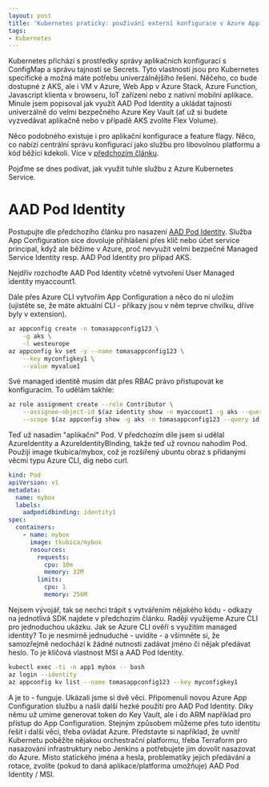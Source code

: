 ```yaml
---
layout: post
title: 'Kubernetes praticky: používání externí konfigurace v Azure App Configuration Service'
tags:
- Kubernetes
---
```

Kubernetes přichází s prostředky správy aplikačních konfigurací s ConfigMap a správu tajností se Secrets. Tyto vlastnosti jsou pro Kubernetes specifické a možná máte potřebu univerzálnějšího řešení. Něčeho, co bude dostupné z AKS, ale i VM v Azure, Web App v Azure Stack, Azure Function, Javascript klienta v browseru, IoT zařízení nebo z nativní mobilní aplikace. Minule jsem popisoval jak využít AAD Pod Identity a ukládat tajnosti univerzálně do velmi bezpečného Azure Key Vault (ať už si budete vyzvedávat aplikačně nebo v případě AKS zvolíte Flex Volume).

Něco podobného existuje i pro aplikační konfigurace a feature flagy. Něco, co nabízí centrální správu konfigurací jako službu pro libovolnou platformu a kód běžící kdekoli. Více v [předchozím článku](https://www.tomaskubica.cz/post/2019/app-configuration-service/).

Pojďme se dnes podívat, jak využít tuhle službu z Azure Kubernetes Service.

# AAD Pod Identity
Postupujte dle předchozího článku pro nasazení [AAD Pod Identity](https://www.tomaskubica.cz/post/2019/kubernetes-prakticky-bezpecne-reseni-pristupu-do-key-vault/). Služba App Configuration sice dovoluje přihlášení přes klíč nebo účet service principal, když ale běžíme v Azure, proč nevyužít velmi bezpečné Managed Service Identity resp. AAD Pod Identity pro případ AKS. 

Nejdřív rozchoďte AAD Pod Identity včetně vytvoření User Managed identity myaccount1.

Dále přes Azure CLI vytvořím App Configuration a něco do ní uložím (ujistěte se, že máte aktuální CLI - příkazy jsou v něm teprve chvilku, dříve byly v extension).

```bash
az appconfig create -n tomasappconfig123 \
    -g aks \
    -l westeurope
az appconfig kv set -y --name tomasappconfig123 \
    --key myconfigkey1 \
    --value myvalue1
```

Své managed identitě musím dát přes RBAC právo přistupovat ke konfiguracím. To udělám takhle:

```bash
az role assignment create --role Contributor \
    --assignee-object-id $(az identity show -n myaccount1 -g aks --query principalId -o tsv) \
    --scope $(az appconfig show -g aks -n tomasappconfig123 --query id -o tsv)
```

Teď už nasadím "aplikační" Pod. V předchozím díle jsem si udělal AzureIdentity a AzureIdentityBInding, takže teď už rovnou nahodím Pod. Použiji image tkubica/mybox, což je rozšířený ubuntu obraz s přidanými věcmi typu Azure CLI, dig nebo curl.

```yaml
kind: Pod
apiVersion: v1
metadata:
  name: mybox
  labels:
    aadpodidbinding: identity1
spec:
  containers:
    - name: mybox
      image: tkubica/mybox
      resources:
        requests:
          cpu: 10m
          memory: 32M
        limits:
          cpu: 1
          memory: 256M
```

Nejsem vývojář, tak se nechci trápit s vytvářením nějakého kódu - odkazy na jednotlivá SDK najdete v předchozím článku. Raději využijeme Azure CLI pro jednoduchou ukázku. Jak se Azure CLI ověří s využitím managed identity? To je nesmírně jednuduché - uvidíte - a všimněte si, že samozřejmě nedochází k žádné nutnosti zadávat jméno či nějak předávat heslo. To je klíčová vlastnost MSI a AAD Pod Identity.

```bash
kubectl exec -ti -n app1 mybox -- bash
az login --identity
az appconfig kv list --name tomasappconfig123 --key myconfigkey1
```

A je to - funguje. Ukázali jsme si dvě věci. Připomenuli novou Azure App Configuration službu a našli další hezké použití pro AAD Pod Identity. Díky němu už umíme generovat token do Key Vault, ale i do ARM například pro přístup do App Configuration. Stejným způsobem můžeme přes tuto identitu řešit i další věci, třeba ovládat Azure. Představte si například, že uvnitř Kubernetu poběžíte nějakou orchestrační platformu, třeba Terraform pro nasazování infrastruktury nebo Jenkins a potřebujete jim dovolit nasazovat do Azure. Místo statického jména a hesla, problematiky jejich předávání a rotace, zvolíte (pokud to daná aplikace/platforma umožňuje) AAD Pod Identity / MSI.
